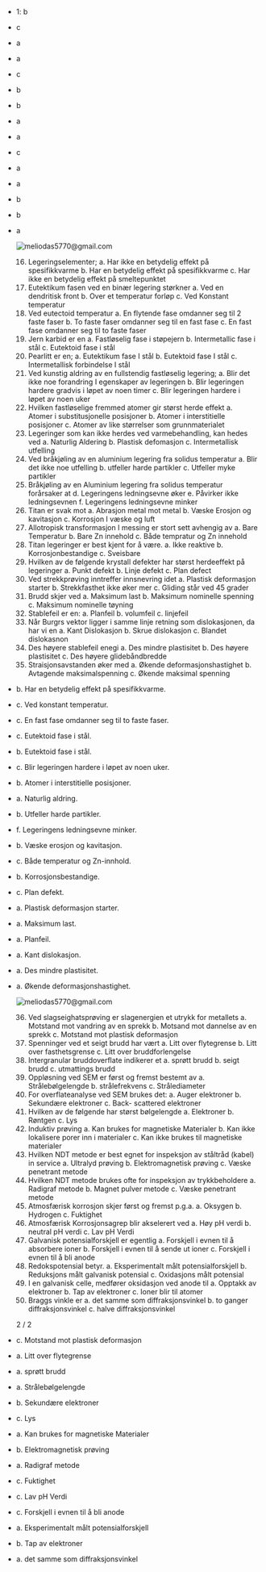 - 1: b
- c
- a
- a
- c
- b
- b
- a
- a
- c
- a
- a
- b
- b
- a
  
  ![meliodas5770@gmail.com](https://chat.openai.com/_next/image?url=https%3A%2F%2Fs.gravatar.com%2Favatar%2F2576a423b7bd900c32a28c203be7899c%3Fs%3D480%26r%3Dpg%26d%3Dhttps%253A%252F%252Fcdn.auth0.com%252Favatars%252Fme.png&w=64&q=75)
  
  16. Legeringselementer;
  a. Har ikke en betydelig effekt på spesifikkvarme
  b. Har en betydelig effekt på spesifikkvarme
  c. Har ikke en betydelig effekt på smeltepunktet
  17. Eutektikum fasen ved en binær legering størkner
  a. Ved en dendritisk front
  b. Over et temperatur forløp
  c. Ved Konstant temperatur
  18. Ved eutectoid temperatur
  a. En flytende fase omdanner seg til 2 faste faser
  b. To faste faser omdanner seg til en fast fase
  c. En fast fase omdanner seg til to faste faser
  19. Jern karbid er en
  a. Fastløselig fase i støpejern
  b. Intermetallic fase i stål
  c. Eutektoid fase i stål
  20. Pearlitt er en;
  a. Eutektikum fase I stål
  b. Eutektoid fase I stål
  c. Intermetallisk forbindelse I stål
  21. Ved kunstig aldring av en fullstendig fastløselig legering;
  a. Blir det ikke noe forandring I egenskaper av legeringen
  b. Blir legeringen hardere gradvis i løpet av noen timer
  c. Blir legeringen hardere i løpet av noen uker
  22. Hvilken fastløselige fremmed atomer gir størst herde effekt
  a. Atomer i substitusjonelle posisjoner
  b. Atomer i interstitielle posisjoner
  c. Atomer av like størrelser som grunnmaterialet
  23. Legeringer som kan ikke herdes ved varmebehandling, kan hedes ved
  a. Naturlig Aldering
  b. Plastisk defomasjon
  c. Intermetallisk utfelling
  24. Ved bråkjøling av en aluminium legering fra solidus temperatur
  a. Blir det ikke noe utfelling
  b. utfeller harde partikler
  c. Utfeller myke partikler
  25. Bråkjøling av en Aluminium legering fra solidus temperatur forårsaker at
  d. Legeringens ledningsevne øker
  e. Påvirker ikke ledningsevnen
  f. Legeringens ledningsevne minker
  26. Titan er svak mot
  a. Abrasjon metal mot metal
  b. Væske Erosjon og kavitasjon
  c. Korrosjon I væske og luft
  27. Allotropisk transformasjon I messing er stort sett avhengig av
  a. Bare Temperatur
  b. Bare Zn innehold
  c. Både tempratur og Zn innehold
  28. Titan legeringer er best kjent for å være.
  a. Ikke reaktive
  b. Korrosjonbestandige
  c. Sveisbare
  29. Hvilken av de følgende krystall defekter har størst herdeeffekt på legeringer
  a. Punkt defekt
  b. Linje defekt
  c. Plan defect
  30. Ved strekkprøving inntreffer innsnevring idet
  a. Plastisk deformasjon starter
  b. Strekkfasthet ikke øker mer
  c. Gliding står ved 45 grader
  31. Brudd skjer ved
  a. Maksimum last
  b. Maksimum nominelle spenning
  c. Maksimum nominelle tøyning
  32. Stablefeil er en:
  a. Planfeil
  b. volumfeil
  c. linjefeil
  33. Når Burgrs vektor ligger i samme linje retning som dislokasjonen, da har vi en
  a. Kant Dislokasjon
  b. Skrue dislokasjon
  c. Blandet dislokasnon
  34. Des høyere stablefeil enegi
  a. Des mindre plastisitet
  b. Des høyere plastisitet
  c. Des høyere glidebåndbredde
  35. Straisjonsavstanden øker med
  a. Økende deformasjonshastighet
  b. Avtagende maksimalspenning
  c. Økende maksimal spenning
- b. Har en betydelig effekt på spesifikkvarme.
- c. Ved konstant temperatur.
- c. En fast fase omdanner seg til to faste faser.
- c. Eutektoid fase i stål.
- b. Eutektoid fase i stål.
- c. Blir legeringen hardere i løpet av noen uker.
- b. Atomer i interstitielle posisjoner.
- a. Naturlig aldring.
- b. Utfeller harde partikler.
- f. Legeringens ledningsevne minker.
- b. Væske erosjon og kavitasjon.
- c. Både temperatur og Zn-innhold.
- b. Korrosjonsbestandige.
- c. Plan defekt.
- a. Plastisk deformasjon starter.
- a. Maksimum last.
- a. Planfeil.
- a. Kant dislokasjon.
- a. Des mindre plastisitet.
- a. Økende deformasjonshastighet.
  
  ![meliodas5770@gmail.com](https://chat.openai.com/_next/image?url=https%3A%2F%2Fs.gravatar.com%2Favatar%2F2576a423b7bd900c32a28c203be7899c%3Fs%3D480%26r%3Dpg%26d%3Dhttps%253A%252F%252Fcdn.auth0.com%252Favatars%252Fme.png&w=64&q=75)
  
  36. Ved slagseighatsprøving er slagenergien et utrykk for metallets
  a. Motstand mot vandring av en sprekk
  b. Motsand mot dannelse av en sprekk
  c. Motstand mot plastisk deformasjon
  37. Spenninger ved et seigt brudd har vært
  a. Litt over flytegrense
  b. Litt over fasthetsgrense
  c. Litt over bruddforlengelse
  38. Intergranular bruddoverflate indikerer et
  a. sprøtt brudd
  b. seigt brudd
  c. utmattings brudd
  39. Oppløsning ved SEM er først og fremst bestemt av
  a. Strålebølgelengde
  b. strålefrekvens
  c. Strålediameter
  40. For overflateanalyse ved SEM brukes det:
  a. Auger elektroner
  b. Sekundære elektroner
  c. Back- scattered elektroner
  41. Hvilken av de følgende har størst bølgelengde
  a. Elektroner
  b. Røntgen
  c. Lys
  42. Induktiv prøving
  a. Kan brukes for magnetiske Materialer
  b. Kan ikke lokalisere porer inn i materialer
  c. Kan ikke brukes til magnetiske materialer
  43. Hvilken NDT metode er best egnet for inspeksjon av ståltråd (kabel) in service
  a. Ultralyd prøving
  b. Elektromagnetisk prøving
  c. Væske penetrant metode
  44. Hvilken NDT metode brukes ofte for inspeksjon av trykkbeholdere
  a. Radigraf metode
  b. Magnet pulver metode
  c. Væske penetrant metode
  45. Atmosfærisk korrosjon skjer først og fremst p.g.a.
  a. Oksygen
  b. Hydrogen
  c. Fuktighet
  46. Atmosfærisk Korrosjonsagrep blir akselerert ved
  a. Høy pH verdi
  b. neutral pH verdi
  c. Lav pH Verdi
  47. Galvanisk potensialforskjell er egentlig
  a. Forskjell i evnen til å absorbere ioner
  b. Forskjell i evnen til å sende ut ioner
  c. Forskjell i evnen til å bli anode
  48. Redokspotensial betyr.
  a. Eksperimentalt målt potensialforskjell
  b. Reduksjons målt galvanisk potensial
  c. Oxidasjons målt potensial
  49. I en galvanisk celle, medfører oksidasjon ved anode til
  a. Opptakk av elektroner
  b. Tap av elektroner
  c. Ioner blir til atomer
  50. Braggs vinkle er
  a. det samme som diffraksjonsvinkel
  b. to ganger diffraksjonsvinkel
  c. halve diffraksjonsvinkel
  
  2 / 2
- c. Motstand mot plastisk deformasjon
- a. Litt over flytegrense
- a. sprøtt brudd
- a. Strålebølgelengde
- b. Sekundære elektroner
- c. Lys
- a. Kan brukes for magnetiske Materialer
- b. Elektromagnetisk prøving
- a. Radigraf metode
- c. Fuktighet
- c. Lav pH Verdi
- c. Forskjell i evnen til å bli anode
- a. Eksperimentalt målt potensialforskjell
- b. Tap av elektroner
- a. det samme som diffraksjonsvinkel